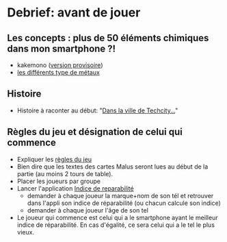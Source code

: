 # Debrief: avant de jouer

## Les concepts : plus de 50 éléments chimiques dans mon smartphone ?!
- kakemono ([version provisoire](./Kakemono_PhoneImpact.pdf))
- [les différents type de métaux](./Fiche_metaux.md)

## Histoire
- Histoire à raconter au début: "[Dans la ville de Techcity...](./Histoire.md)"

## Règles du jeu et désignation de celui qui commence
- Expliquer les [règles du jeu](../RULES.md)
- Bien dire que les textes des cartes Malus seront lues au début de la partie (au moins 2 tours de table).
- Placer les joueurs par groupe
- Lancer l'application [Indice de reparabilité](https://www.indicereparabilite.fr/)
  - demander à chaque joueur la marque+nom de son tél et retrouver dans l'appli son indice de réparabilité (ou chacun calcule son indice)
  - demander à chaque joueur l'âge de son tel
- Le joueur qui commence est celui qui a le smartphone ayant le meilleur indice de réparabilité. En cas d'égalité, ce sera celui qui a le tel le plus vieux.
